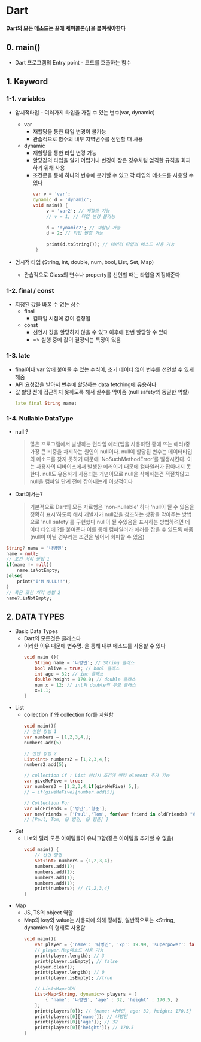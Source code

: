 # Dart

#### Dart의 모든 메소드는 끝에 세미콜론(;)을 붙여줘야한다

## 0. main()
- Dart 프로그램의 Entry point - 코드를 호출하는 함수  



## 1. Keyword
### 1-1. variables
- 암시적타입 - 여러가지 타입을 가질 수 있는 변수(var, dynamic)
	- var
		- 재할당을 통한 타입 변경이 불가능
		- 관습적으로 함수의 내부 지역변수를 선언할 때 사용
	- dynamic
		- 재할당을 통한 타입 변경 가능
		- 할당값의 타입을 알기 어렵거나 변경이 잦은 경우처럼 엄격한 규칙을 회피하기 위해 사용
		- 조건문을 통해 하나의 변수에 분기할 수 있고 각 타입의 메소드를 사용할 수 있다
			```dart
			var v = 'var'; 
			dynamic d = 'dynamic'; 
			void main() {
				 v = 'var2'; // 재할당 가능 
				 // v = 1; // 타입 변경 불가능 
				 
				 d = 'dynamic2'; // 재할당 가능 
				 d = 2; // 타입 변경 가능 
				 
				 print(d.toString()); // 데이터 타입의 메소드 사용 가능
			 }

			```

- 명시적 타입 (String, int, double, num, bool, List, Set, Map)
	- 관습적으로 Class의 변수나 property를 선언할 때는 타입을 지정해준다

### 1-2. final / const
- 지정된 값을 바꿀 수 없는 상수
	- final
		- 컴파일 시점에 값이 결정됨
	- const
		- 선언시 값을 할당하지 않을 수 있고 이후에 한번 할당할 수 있다
		- => 실행 중에 값이 결정되는 특징이 있음 

### 1-3. late
- final이나 var 앞에 붙여줄 수 있는 수식어, 초기 데이터 없이 변수를 선언할 수 있게 해줌
- API 요청값을 받아서 변수에 할당하는 data fetching에 유용하다
- 값 할당 전에 접근하지 못하도록 해서 실수를 막아줌 (null safety와 동일한 역할)
	```dart
	late final String name;
	```

### 1-4. Nullable DataType
- null ?
	> 많은 프로그램에서 발생하는 런타임 에러(앱을 사용하던 중에 뜨는 에러)중 가장 큰 비중을 차지하는 원인이 null이다.
	> null이 할당된 변수는 데이터타입의 메소드를 찾지 못하기 때문에 'NoSuchMethodError'를 발생시킨다.
	> 이는 사용자의 디바이스에서 발생한 에러이기 때문에 컴파일러가 잡아내지 못한다.
	> null도 유용하게 사용되는 개념이므로 null을 삭제하는건 적절치않고 null을 컴파일 단계 전에 잡아내는게 이상적이다
	
-  Dart에서는?
	> 기본적으로 Dart의 모든 자료형은 'non-nullable' 하다
	> ‘null이 될 수 있음을 정확히 표시’하도록 해서 개발자가 null값을 참조하는 상황을 막아주는 방법으로 'null safety'를 구현했다
	> null이 될 수있음을 표시하는 방법하려면 데이터 타입에 ?를 붙여준다
	>  이를 통해 컴파일러가 에러를 잡을 수 있도록 해줌 (null이 아닐 경우라는 조건을 넣어서 회피할 수 있음)
```dart
String? name = '나병민';
name = null; 
// 조건 처리 방법 1 
if(name != null){
	name.isNotEmpty; 
}else{ 
	print("I'M NULL!!"); 
} 
// 혹은 조건 처리 방법 2 
name?.isNotEmpty;
```

## 2. DATA TYPES
- Basic Data Types
	- Dart의 모든것은 클래스다
	- 이러한 이유 때문에 변수명. 을 통해 내부 메소드를 사용할 수 있다
		```dart
		void main (){
			String name = '나병민'; // String 클래스 
			bool alive = true; // bool 클래스 
			int age = 32; // int 클래스 
			double height = 170.0; // double 클래스 
			num x = 12; // int와 double의 부모 클래스 
			x=1.1; 
		}
		```
- List
	- collection if 와 collection for를 지원함
		```dart
		void main(){
		// 선언 방법 1 
		var numbers = [1,2,3,4,]; 
		numbers.add(5) 

		// 선언 방법 2 
		List<int> numbers2 = [1,2,3,4,]; 
		numbers2.add(5); 

		// collection if : List 생성시 조건에 따라 element 추가 가능 
		var giveMeFive = true; 
		var numbers3 = [1,2,3,4,if(giveMeFive) 5,];
		// = if(giveMeFive){number.add(5)} 

		// Collection For 
		var oldFriends = ['병민','형준']; 
		var newFriends = ['Paul','Tom', for(var friend in oldFriends) "😃" $friend ]; 
		// [Paul, Tom, 😃 병민, 😃 형준] }
		```
- Set
	- List와 달리 모든 아이템들이 유니크함(같은 아이템을 추가할 수 없음)
		```dart
		void main() { 
			// 선언 방법 
			Set<int> numbers = {1,2,3,4}; 
			numbers.add(1); 
			numbers.add(1); 
			numbers.add(1); 
			numbers.add(1); 
			print(numbers); // {1,2,3,4} 
		}
		```
- Map
	- JS, TS의 object 역할
	- Map의 key와 value는 사용자에 의해 정해짐, 일반적으로는 <String, dynamic>의 형태로 사용함
		```dart
		void main(){ 
			var player = {'name': '나병민', 'xp': 19.99, 'superpower': false,}; 
			// player.Map메소드 사용 가능 
			print(player.length); // 3 
			print(player.isEmpty); // false 
			player.clear(); 
			print(player.length); // 0 
			print(player.isEmpty); //true 

			// List<Map>예시 
			List<Map<String, dynamic>> players = [
				{ 'name': '나병민', 'age' : 32, 'height' : 170.5, } 
			]; 
			print(players[0]); // {name: 나병민, age: 32, height: 170.5} 
			print(players[0]['name']); // 나병민 
			print(players[0]['age']); // 32 
			print(players[0]['height']); // 170.5 
		}
		```

